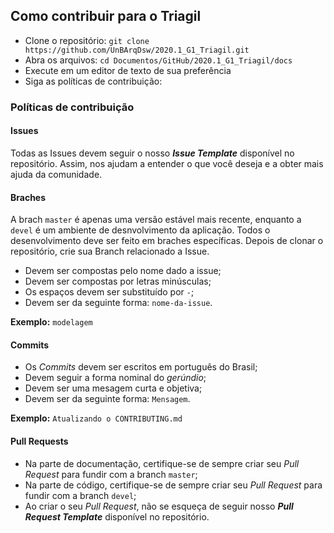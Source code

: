 ## Como contribuir para o Triagil

* Clone o repositório: `git clone https://github.com/UnBArqDsw/2020.1_G1_Triagil.git`
* Abra os arquivos: `cd Documentos/GitHub/2020.1_G1_Triagil/docs `
* Execute em um editor de texto de sua preferência
* Siga as políticas de contribuição:

### Políticas de contribuição

#### Issues

Todas as Issues devem seguir o nosso **_Issue Template_** disponível no repositório. Assim, nos ajudam a entender o que você deseja e a obter mais ajuda da comunidade.

#### Braches

A brach `master` é apenas uma versão estável mais recente, enquanto a `devel` é um ambiente de desnvolvimento da aplicação.
Todos o desenvolvimento deve ser feito em braches específicas. Depois de clonar o repositório, crie sua Branch relacionado a Issue.

* Devem ser compostas pelo nome dado a issue;
* Devem ser compostas por letras minúsculas;
* Os espaços devem ser substituído por `-`;
* Devem ser da seguinte forma: `nome-da-issue`.

**Exemplo:**
` modelagem `

#### Commits

* Os _Commits_ devem ser escritos em português do Brasil;
* Devem seguir a forma nominal do _gerúndio_;
* Devem ser uma mesagem curta e objetiva;
* Devem ser da seguinte forma:  ` Mensagem `.

**Exemplo:**
` Atualizando o CONTRIBUTING.md `

#### Pull Requests

* Na parte de documentação, certifique-se de sempre criar seu _Pull Request_ para fundir com a branch `master`;
* Na parte de código, certifique-se de sempre criar seu _Pull Request_ para fundir com a branch `devel`;
* Ao criar o seu _Pull Request_, não se esqueça de seguir nosso **_Pull Request Template_** disponível no repositório.
